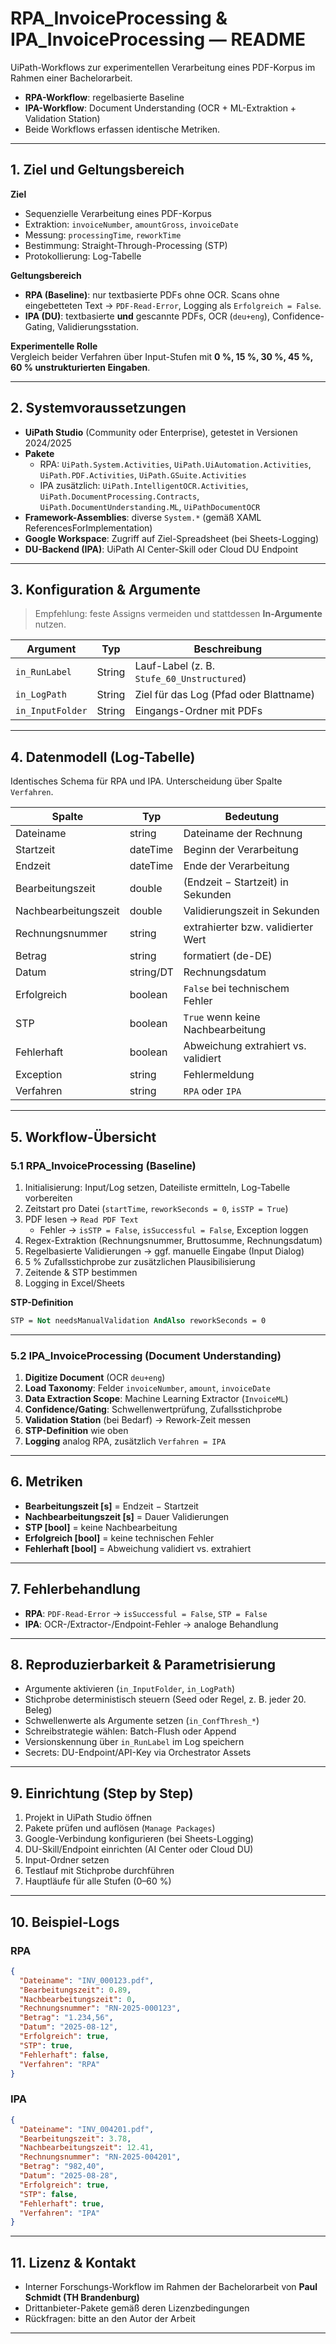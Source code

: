 # RPA_InvoiceProcessing & IPA_InvoiceProcessing — README

UiPath-Workflows zur experimentellen Verarbeitung eines PDF-Korpus im Rahmen einer Bachelorarbeit.  

- **RPA-Workflow**: regelbasierte Baseline  
- **IPA-Workflow**: Document Understanding (OCR + ML-Extraktion + Validation Station)  
- Beide Workflows erfassen identische Metriken.  

---

## 1. Ziel und Geltungsbereich

**Ziel**  
- Sequenzielle Verarbeitung eines PDF-Korpus  
- Extraktion: `invoiceNumber`, `amountGross`, `invoiceDate`  
- Messung: `processingTime`, `reworkTime`  
- Bestimmung: Straight-Through-Processing (STP)  
- Protokollierung: Log-Tabelle  

**Geltungsbereich**  
- **RPA (Baseline)**: nur textbasierte PDFs ohne OCR. Scans ohne eingebetteten Text → `PDF-Read-Error`, Logging als `Erfolgreich = False`.  
- **IPA (DU)**: textbasierte **und** gescannte PDFs, OCR (`deu+eng`), Confidence-Gating, Validierungsstation.  

**Experimentelle Rolle**  
Vergleich beider Verfahren über Input-Stufen mit **0 %, 15 %, 30 %, 45 %, 60 % unstrukturierten Eingaben**.  

---

## 2. Systemvoraussetzungen

- **UiPath Studio** (Community oder Enterprise), getestet in Versionen 2024/2025  
- **Pakete**  
  - RPA: `UiPath.System.Activities`, `UiPath.UiAutomation.Activities`, `UiPath.PDF.Activities`, `UiPath.GSuite.Activities`  
  - IPA zusätzlich: `UiPath.IntelligentOCR.Activities`, `UiPath.DocumentProcessing.Contracts`, `UiPath.DocumentUnderstanding.ML`, `UiPathDocumentOCR`  
- **Framework-Assemblies**: diverse `System.*` (gemäß XAML ReferencesForImplementation)  
- **Google Workspace**: Zugriff auf Ziel-Spreadsheet (bei Sheets-Logging)  
- **DU-Backend (IPA)**: UiPath AI Center-Skill oder Cloud DU Endpoint  

---

## 3. Konfiguration & Argumente

> Empfehlung: feste Assigns vermeiden und stattdessen **In-Argumente** nutzen.

| Argument         | Typ     | Beschreibung |
|------------------|---------|--------------|
| `in_RunLabel`    | String  | Lauf-Label (z. B. `Stufe_60_Unstructured`) |
| `in_LogPath`     | String  | Ziel für das Log (Pfad oder Blattname) |
| `in_InputFolder` | String  | Eingangs-Ordner mit PDFs |

---

## 4. Datenmodell (Log-Tabelle)

Identisches Schema für RPA und IPA. Unterscheidung über Spalte `Verfahren`.

| Spalte              | Typ        | Bedeutung |
|---------------------|------------|-----------|
| Dateiname           | string     | Dateiname der Rechnung |
| Startzeit           | dateTime   | Beginn der Verarbeitung |
| Endzeit             | dateTime   | Ende der Verarbeitung |
| Bearbeitungszeit    | double     | (Endzeit − Startzeit) in Sekunden |
| Nachbearbeitungszeit| double     | Validierungszeit in Sekunden |
| Rechnungsnummer     | string     | extrahierter bzw. validierter Wert |
| Betrag              | string     | formatiert (de-DE) |
| Datum               | string/DT  | Rechnungsdatum |
| Erfolgreich         | boolean    | `False` bei technischem Fehler |
| STP                 | boolean    | `True` wenn keine Nachbearbeitung |
| Fehlerhaft          | boolean    | Abweichung extrahiert vs. validiert |
| Exception           | string     | Fehlermeldung |
| Verfahren           | string     | `RPA` oder `IPA` |

---

## 5. Workflow-Übersicht

### 5.1 RPA_InvoiceProcessing (Baseline)

1. Initialisierung: Input/Log setzen, Dateiliste ermitteln, Log-Tabelle vorbereiten  
2. Zeitstart pro Datei (`startTime`, `reworkSeconds = 0`, `isSTP = True`)  
3. PDF lesen → `Read PDF Text`  
   - Fehler → `isSTP = False`, `isSuccessful = False`, Exception loggen  
4. Regex-Extraktion (Rechnungsnummer, Bruttosumme, Rechnungsdatum)  
5. Regelbasierte Validierungen → ggf. manuelle Eingabe (Input Dialog)  
6. 5 % Zufallsstichprobe zur zusätzlichen Plausibilisierung  
7. Zeitende & STP bestimmen  
8. Logging in Excel/Sheets  

**STP-Definition**  
```vb
STP = Not needsManualValidation AndAlso reworkSeconds = 0
```

---

### 5.2 IPA_InvoiceProcessing (Document Understanding)

1. **Digitize Document** (OCR `deu+eng`)  
2. **Load Taxonomy**: Felder `invoiceNumber`, `amount`, `invoiceDate`  
3. **Data Extraction Scope**: Machine Learning Extractor (`InvoiceML`)  
4. **Confidence/Gating**: Schwellenwertprüfung, Zufallsstichprobe  
5. **Validation Station** (bei Bedarf) → Rework-Zeit messen  
6. **STP-Definition** wie oben  
7. **Logging** analog RPA, zusätzlich `Verfahren = IPA`  

---

## 6. Metriken

- **Bearbeitungszeit [s]** = Endzeit − Startzeit  
- **Nachbearbeitungszeit [s]** = Dauer Validierungen  
- **STP [bool]** = keine Nachbearbeitung  
- **Erfolgreich [bool]** = keine technischen Fehler  
- **Fehlerhaft [bool]** = Abweichung validiert vs. extrahiert  

---

## 7. Fehlerbehandlung

- **RPA**: `PDF-Read-Error` → `isSuccessful = False`, `STP = False`  
- **IPA**: OCR-/Extractor-/Endpoint-Fehler → analoge Behandlung  

---

## 8. Reproduzierbarkeit & Parametrisierung

- Argumente aktivieren (`in_InputFolder`, `in_LogPath`)  
- Stichprobe deterministisch steuern (Seed oder Regel, z. B. jeder 20. Beleg)  
- Schwellenwerte als Argumente setzen (`in_ConfThresh_*`)  
- Schreibstrategie wählen: Batch-Flush oder Append  
- Versionskennung über `in_RunLabel` im Log speichern  
- Secrets: DU-Endpoint/API-Key via Orchestrator Assets  

---

## 9. Einrichtung (Step by Step)

1. Projekt in UiPath Studio öffnen  
2. Pakete prüfen und auflösen (`Manage Packages`)  
3. Google-Verbindung konfigurieren (bei Sheets-Logging)  
4. DU-Skill/Endpoint einrichten (AI Center oder Cloud DU)  
5. Input-Ordner setzen  
6. Testlauf mit Stichprobe durchführen  
7. Hauptläufe für alle Stufen (0–60 %)  

---

## 10. Beispiel-Logs

### RPA
```json
{
  "Dateiname": "INV_000123.pdf",
  "Bearbeitungszeit": 0.89,
  "Nachbearbeitungszeit": 0,
  "Rechnungsnummer": "RN-2025-000123",
  "Betrag": "1.234,56",
  "Datum": "2025-08-12",
  "Erfolgreich": true,
  "STP": true,
  "Fehlerhaft": false,
  "Verfahren": "RPA"
}
```

### IPA
```json
{
  "Dateiname": "INV_004201.pdf",
  "Bearbeitungszeit": 3.78,
  "Nachbearbeitungszeit": 12.41,
  "Rechnungsnummer": "RN-2025-004201",
  "Betrag": "982,40",
  "Datum": "2025-08-28",
  "Erfolgreich": true,
  "STP": false,
  "Fehlerhaft": true,
  "Verfahren": "IPA"
}
```

---

## 11. Lizenz & Kontakt

- Interner Forschungs-Workflow im Rahmen der Bachelorarbeit von **Paul Schmidt (TH Brandenburg)**  
- Drittanbieter-Pakete gemäß deren Lizenzbedingungen  
- Rückfragen: bitte an den Autor der Arbeit  

---
